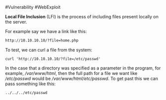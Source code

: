 #Vulnerability #WebExploit

**Local File Inclusion** (LFI) is the process of including files present locally on the server.

For example say we have a link like this:
``` bash
http://10.10.10.10/?file=home.php
```

To test, we can curl a file from the system:
```
curl 'http://10.10.10.10/?file=/etc/passwd'
```

In the case that a directory was specified as a parameter in the program, for example, */var/www/html*, then the full path for a file we want like */etc/passwd* would be */var/www/html/etc/passwd*. To get past this we can pass something like this:
``` bash
../../../etc/passwd
```